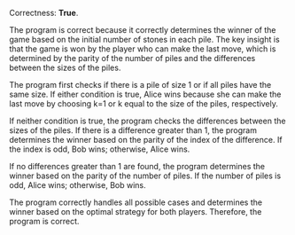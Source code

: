 Correctness: **True**.

The program is correct because it correctly determines the winner of the game based on the initial number of stones in each pile. The key insight is that the game is won by the player who can make the last move, which is determined by the parity of the number of piles and the differences between the sizes of the piles.

The program first checks if there is a pile of size 1 or if all piles have the same size. If either condition is true, Alice wins because she can make the last move by choosing k=1 or k equal to the size of the piles, respectively.

If neither condition is true, the program checks the differences between the sizes of the piles. If there is a difference greater than 1, the program determines the winner based on the parity of the index of the difference. If the index is odd, Bob wins; otherwise, Alice wins.

If no differences greater than 1 are found, the program determines the winner based on the parity of the number of piles. If the number of piles is odd, Alice wins; otherwise, Bob wins.

The program correctly handles all possible cases and determines the winner based on the optimal strategy for both players. Therefore, the program is correct.